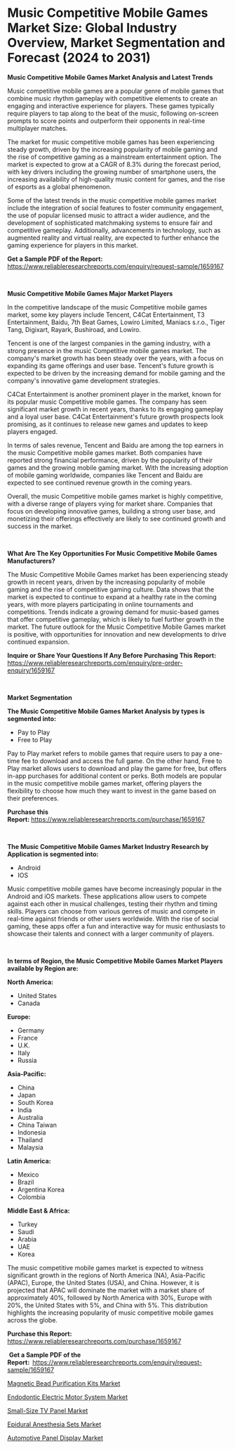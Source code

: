 <p><h1>Music Competitive Mobile Games Market Size: Global Industry Overview, Market Segmentation and Forecast (2024 to 2031)</h1></p><p><strong>Music Competitive Mobile Games Market Analysis and Latest Trends</strong></p>
<p><p>Music competitive mobile games are a popular genre of mobile games that combine music rhythm gameplay with competitive elements to create an engaging and interactive experience for players. These games typically require players to tap along to the beat of the music, following on-screen prompts to score points and outperform their opponents in real-time multiplayer matches.</p><p>The market for music competitive mobile games has been experiencing steady growth, driven by the increasing popularity of mobile gaming and the rise of competitive gaming as a mainstream entertainment option. The market is expected to grow at a CAGR of 8.3% during the forecast period, with key drivers including the growing number of smartphone users, the increasing availability of high-quality music content for games, and the rise of esports as a global phenomenon.</p><p>Some of the latest trends in the music competitive mobile games market include the integration of social features to foster community engagement, the use of popular licensed music to attract a wider audience, and the development of sophisticated matchmaking systems to ensure fair and competitive gameplay. Additionally, advancements in technology, such as augmented reality and virtual reality, are expected to further enhance the gaming experience for players in this market.</p></p>
<p><strong>Get a Sample PDF of the Report:&nbsp;</strong> <a href="https://www.reliableresearchreports.com/enquiry/request-sample/1659167">https://www.reliableresearchreports.com/enquiry/request-sample/1659167</a></p>
<p>&nbsp;</p>
<p><strong>Music Competitive Mobile Games Major Market Players</strong></p>
<p><p>In the competitive landscape of the music Competitive mobile games market, some key players include Tencent, C4Cat Entertainment, T3 Entertainment, Baidu, 7th Beat Games, Lowiro Limited, Maniacs s.r.o., Tiger Tang, Digixart, Rayark, Bushiroad, and Lowiro. </p><p>Tencent is one of the largest companies in the gaming industry, with a strong presence in the music Competitive mobile games market. The company's market growth has been steady over the years, with a focus on expanding its game offerings and user base. Tencent's future growth is expected to be driven by the increasing demand for mobile gaming and the company's innovative game development strategies. </p><p>C4Cat Entertainment is another prominent player in the market, known for its popular music Competitive mobile games. The company has seen significant market growth in recent years, thanks to its engaging gameplay and a loyal user base. C4Cat Entertainment's future growth prospects look promising, as it continues to release new games and updates to keep players engaged. </p><p>In terms of sales revenue, Tencent and Baidu are among the top earners in the music Competitive mobile games market. Both companies have reported strong financial performance, driven by the popularity of their games and the growing mobile gaming market. With the increasing adoption of mobile gaming worldwide, companies like Tencent and Baidu are expected to see continued revenue growth in the coming years. </p><p>Overall, the music Competitive mobile games market is highly competitive, with a diverse range of players vying for market share. Companies that focus on developing innovative games, building a strong user base, and monetizing their offerings effectively are likely to see continued growth and success in the market.</p></p>
<p>&nbsp;</p>
<p><strong>What Are The Key Opportunities For Music Competitive Mobile Games Manufacturers?</strong></p>
<p><p>The Music Competitive Mobile Games market has been experiencing steady growth in recent years, driven by the increasing popularity of mobile gaming and the rise of competitive gaming culture. Data shows that the market is expected to continue to expand at a healthy rate in the coming years, with more players participating in online tournaments and competitions. Trends indicate a growing demand for music-based games that offer competitive gameplay, which is likely to fuel further growth in the market. The future outlook for the Music Competitive Mobile Games market is positive, with opportunities for innovation and new developments to drive continued expansion.</p></p>
<p><strong>Inquire or Share Your Questions If Any Before Purchasing This Report:</strong> <a href="https://www.reliableresearchreports.com/enquiry/pre-order-enquiry/1659167">https://www.reliableresearchreports.com/enquiry/pre-order-enquiry/1659167</a></p>
<p>&nbsp;</p>
<p><strong>Market Segmentation</strong></p>
<p><strong>The Music Competitive Mobile Games Market Analysis by types is segmented into:</strong></p>
<p><ul><li>Pay to Play</li><li>Free to Play</li></ul></p>
<p><p>Pay to Play market refers to mobile games that require users to pay a one-time fee to download and access the full game. On the other hand, Free to Play market allows users to download and play the game for free, but offers in-app purchases for additional content or perks. Both models are popular in the music competitive mobile games market, offering players the flexibility to choose how much they want to invest in the game based on their preferences.</p></p>
<p><strong>Purchase this Report:&nbsp;</strong><a href="https://www.reliableresearchreports.com/purchase/1659167">https://www.reliableresearchreports.com/purchase/1659167</a></p>
<p>&nbsp;</p>
<p><strong>The Music Competitive Mobile Games Market Industry Research by Application is segmented into:</strong></p>
<p><ul><li>Android</li><li>IOS</li></ul></p>
<p><p>Music competitive mobile games have become increasingly popular in the Android and iOS markets. These applications allow users to compete against each other in musical challenges, testing their rhythm and timing skills. Players can choose from various genres of music and compete in real-time against friends or other users worldwide. With the rise of social gaming, these apps offer a fun and interactive way for music enthusiasts to showcase their talents and connect with a larger community of players.</p></p>
<p>&nbsp;</p>
<p><strong>In terms of Region, the Music Competitive Mobile Games Market Players available by Region are:</strong></p>
<p>
    <p> <strong> North America: </strong>
        <ul>
            <li>United States</li>
            <li>Canada</li>
        </ul>
        </p> 
    <p> <strong> Europe: </strong>
        <ul>
            <li>Germany</li>
            <li>France</li>
            <li>U.K.</li>
            <li>Italy</li>
            <li>Russia</li>
        </ul>
        </p> 
    <p> <strong> Asia-Pacific: </strong>
        <ul>
            <li>China</li>
            <li>Japan</li>
            <li>South Korea</li>
            <li>India</li>
            <li>Australia</li>
            <li>China Taiwan</li>
            <li>Indonesia</li>
            <li>Thailand</li>
            <li>Malaysia</li>
        </ul>
        </p> 
    <p> <strong> Latin America: </strong>
        <ul>
            <li>Mexico</li>
            <li>Brazil</li>
            <li>Argentina Korea</li>
            <li>Colombia</li>
        </ul>
        </p> 
    <p> <strong> Middle East & Africa: </strong>
        <ul>
            <li>Turkey</li>
            <li>Saudi</li>
            <li>Arabia</li>
            <li>UAE</li>
            <li>Korea</li>
        </ul>
    </p>
    </p>
<p><p>The music competitive mobile games market is expected to witness significant growth in the regions of North America (NA), Asia-Pacific (APAC), Europe, the United States (USA), and China. However, it is projected that APAC will dominate the market with a market share of approximately 40%, followed by North America with 30%, Europe with 20%, the United States with 5%, and China with 5%. This distribution highlights the increasing popularity of music competitive mobile games across the globe.</p></p>
<p><strong>Purchase this Report: </strong><a href="https://www.reliableresearchreports.com/purchase/1659167">https://www.reliableresearchreports.com/purchase/1659167</a></p>
<p>&nbsp;<strong>Get a Sample PDF of the Report:&nbsp;&nbsp;</strong><a href="https://www.reliableresearchreports.com/enquiry/request-sample/1659167">https://www.reliableresearchreports.com/enquiry/request-sample/1659167</a></p>
<p><strong></strong></p>
<p><p><a href="https://medium.com/@tammyjones1939/decoding-magnetic-bead-purification-kits-market-metrics-market-share-trends-and-growth-patterns-323991706e87">Magnetic Bead Purification Kits Market</a></p><p><a href="https://medium.com/@tammyjones1939/endodontic-electric-motor-system-market-competitive-analysis-market-trends-and-forecast-to-2031-eabf2f4b7464">Endodontic Electric Motor System Market</a></p><p><a href="https://github.com/laholand/Market-Research-Report-List-2/blob/main/small-size-tv-panel-market.md">Small-Size TV Panel Market</a></p><p><a href="https://medium.com/@tammyjones1939/epidural-anesthesia-sets-market-comprehensive-assessment-by-type-application-and-geography-dc88ca1c7f90">Epidural Anesthesia Sets Market</a></p><p><a href="https://github.com/jhcraigie/Market-Research-Report-List-2/blob/main/automotive-panel-display-market.md">Automotive Panel Display Market</a></p></p>